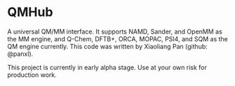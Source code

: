 # QMHub

A universal QM/MM interface. It supports NAMD, Sander, and OpenMM as the MM engine, and Q-Chem, DFTB+, ORCA, MOPAC, PSI4,
and SQM as the QM engine currently. This code was written by Xiaoliang Pan (github: @panxl).

This project is currently in early alpha stage. Use at your own risk for production work.
